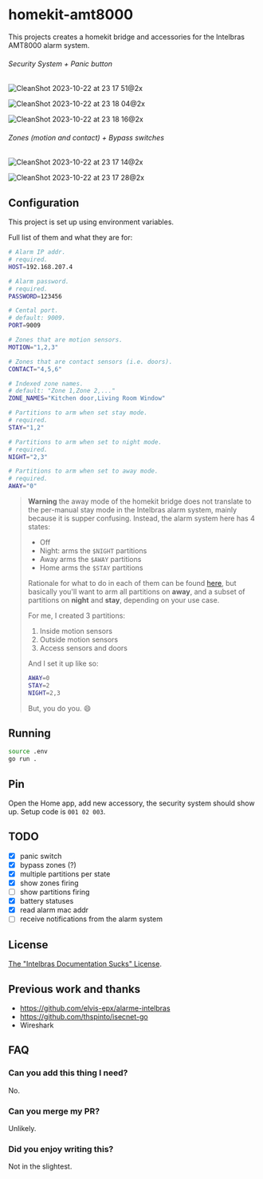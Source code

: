 # homekit-amt8000

This projects creates a homekit bridge and accessories for the Intelbras AMT8000
alarm system.

###### Security System + Panic button

![CleanShot 2023-10-22 at 23 17 51@2x](https://github.com/caarlos0/homekit-amt8000/assets/245435/9413ad39-24d7-43be-b2a5-e602453a2084)

![CleanShot 2023-10-22 at 23 18 04@2x](https://github.com/caarlos0/homekit-amt8000/assets/245435/de9222ce-0fac-4640-921a-bd55796ed311)

![CleanShot 2023-10-22 at 23 18 16@2x](https://github.com/caarlos0/homekit-amt8000/assets/245435/304b1428-ddd2-4f4a-896e-c648e3388e12)

###### Zones (motion and contact) + Bypass switches

![CleanShot 2023-10-22 at 23 17 14@2x](https://github.com/caarlos0/homekit-amt8000/assets/245435/f6ea5419-3161-4463-9557-fc02cdd96a52)

![CleanShot 2023-10-22 at 23 17 28@2x](https://github.com/caarlos0/homekit-amt8000/assets/245435/a0ef7ef4-8102-4707-a124-e9921bb8aeef)

## Configuration

This project is set up using environment variables.

Full list of them and what they are for:

```sh
# Alarm IP addr.
# required.
HOST=192.168.207.4

# Alarm password.
# required.
PASSWORD=123456

# Cental port.
# default: 9009.
PORT=9009

# Zones that are motion sensors.
MOTION="1,2,3"

# Zones that are contact sensors (i.e. doors).
CONTACT="4,5,6"

# Indexed zone names.
# default: "Zone 1,Zone 2,..."
ZONE_NAMES="Kitchen door,Living Room Window"

# Partitions to arm when set stay mode.
# required.
STAY="1,2"

# Partitions to arm when set to night mode.
# required.
NIGHT="2,3"

# Partitions to arm when set to away mode.
# required.
AWAY="0"
```

> **Warning**
> the away mode of the homekit bridge does not translate to the per-manual
> stay mode in the Intelbras alarm system, mainly because it is supper confusing.
> Instead, the alarm system here has 4 states:
>
> - Off
> - Night: arms the `$NIGHT` partitions
> - Away arms the `$AWAY` partitions
> - Home arms the `$STAY` partitions
>
> Rationale for what to do in each of them can be found
> [here](https://www.commandone.com/what-is-the-difference-between-stay-away-and-night-home-alarm-activation-modes/),
> but basically you'll want to arm all partitions on **away**, and a subset of
> partitions on **night** and **stay**, depending on your use case.
>
> For me, I created 3 partitions:
>
> 1. Inside motion sensors
> 2. Outside motion sensors
> 3. Access sensors and doors
>
> And I set it up like so:
>
> ```sh
> AWAY=0
> STAY=2
> NIGHT=2,3
> ```
>
> But, you do you. 😄

## Running

```bash
source .env
go run .
```

## Pin

Open the Home app, add new accessory, the security system should show up.
Setup code is `001 02 003`.

## TODO

- [x] panic switch
- [x] bypass zones (?)
- [x] multiple partitions per state
- [x] show zones firing
- [ ] show partitions firing
- [x] battery statuses
- [x] read alarm mac addr
- [ ] receive notifications from the alarm system

## License

[The "Intelbras Documentation Sucks" License](./LICENSE.md).

## Previous work and thanks

- https://github.com/elvis-epx/alarme-intelbras
- https://github.com/thspinto/isecnet-go
- Wireshark

## FAQ

### Can you add this thing I need?

No.

### Can you merge my PR?

Unlikely.

### Did you enjoy writing this?

Not in the slightest.
